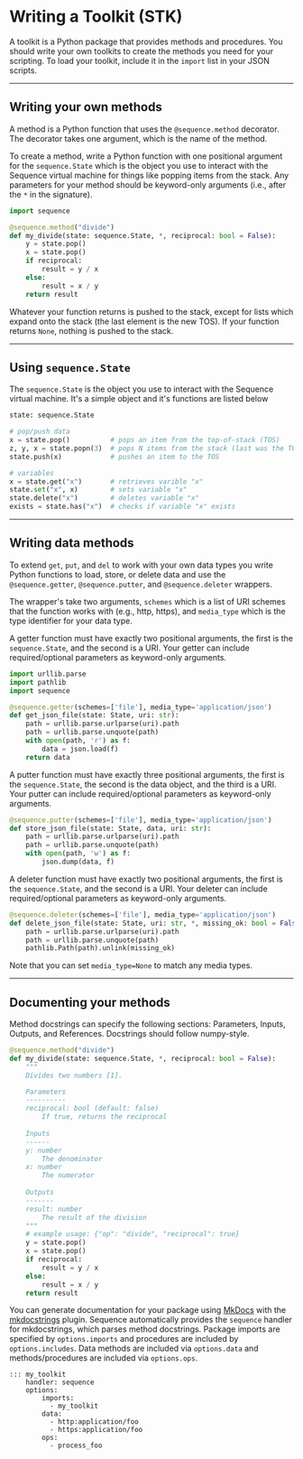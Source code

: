 # Writing a Toolkit (STK)

A toolkit is a Python package that provides methods and procedures. You should write your own toolkits to create
the methods you need for your scripting. To load your toolkit, include it in the `import` list in your JSON scripts.

<hr>

## Writing your own methods
A method is a Python function that uses the `@sequence.method` decorator. The decorator takes one argument, which is the name of the method.

To create a method, write a Python function with one positional argument for the `sequence.State` which is the object you
use to interact with the Sequence virtual machine for things like popping items from the stack. Any parameters for your method should
be keyword-only arguments (i.e., after the `*` in the signature).

```python
import sequence

@sequence.method("divide")
def my_divide(state: sequence.State, *, reciprocal: bool = False):
    y = state.pop()
    x = state.pop()
    if reciprocal:
        result = y / x
    else:
        result = x / y
    return result
```

Whatever your function returns is pushed to the stack, except for lists which expand onto the stack (the last element is the new TOS). If your function returns `None`, nothing is pushed to the stack.

<hr>

## Using `sequence.State`

The `sequence.State` is the object you use to interact with the Sequence virtual machine. It's a simple object and it's functions are listed below

```python
state: sequence.State

# pop/push data
x = state.pop()          # pops an item from the top-of-stack (TOS)
z, y, x = state.popn(3)  # pops N items from the stack (last was the TOS)
state.push(x)            # pushes an item to the TOS

# variables
x = state.get("x")       # retrieves varible "x"
state.set("x", x)        # sets variable "x"
state.delete("x")        # deletes variable "x"
exists = state.has("x")  # checks if variable "x" exists
```

<hr>

## Writing data methods

To extend `get`, `put`, and `del` to work with your own data types you write Python functions to load, store, or delete data and use
the `@sequence.getter`, `@sequence.putter`, and `@sequence.deleter` wrappers.

The wrapper's take two arguments, `schemes` which is a list of URI schemes that the function works with (e.g., http, https), and
`media_type` which is the type identifier for your data type.

A getter function must have exactly two positional arguments, 
the first is the `sequence.State`, and the second is a URI. 
Your getter can include required/optional parameters as keyword-only arguments.

```python
import urllib.parse
import pathlib
import sequence

@sequence.getter(schemes=['file'], media_type='application/json')
def get_json_file(state: State, uri: str):
    path = urllib.parse.urlparse(uri).path
    path = urllib.parse.unquote(path)
    with open(path, 'r') as f:
        data = json.load(f)
    return data
```

A putter function must have exactly three positional arguments, 
the first is the `sequence.State`, the second is the data object, and the third is a URI.
Your putter can include required/optional parameters as keyword-only arguments.

```python
@sequence.putter(schemes=['file'], media_type='application/json')
def store_json_file(state: State, data, uri: str):
    path = urllib.parse.urlparse(uri).path
    path = urllib.parse.unquote(path)
    with open(path, 'w') as f:
        json.dump(data, f)
```

A deleter function must have exactly two positional arguments, 
the first is the `sequence.State`, and the second is a URI.
Your deleter can include required/optional parameters as keyword-only arguments.
```python
@sequence.deleter(schemes=['file'], media_type='application/json')
def delete_json_file(state: State, uri: str, *, missing_ok: bool = False):
    path = urllib.parse.urlparse(uri).path
    path = urllib.parse.unquote(path)
    pathlib.Path(path).unlink(missing_ok)
```

Note that you can set `media_type=None` to match any media types.

<hr>

## Documenting your methods

Method docstrings can specify the following sections: Parameters, Inputs, Outputs, and References. Docstrings should follow numpy-style.

```python
@sequence.method("divide")
def my_divide(state: sequence.State, *, reciprocal: bool = False):
    """
    Divides two numbers [1].

    Parameters
    ----------
    reciprocal: bool (default: false)
        If true, returns the reciprocal
    
    Inputs
    ------
    y: number
        The denominator
    x: number
        The numerator
    
    Outputs
    -------
    result: number
        The result of the division
    """
    # example usage: {"op": "divide", "reciprocal": true}
    y = state.pop()
    x = state.pop()
    if reciprocal:
        result = y / x
    else:
        result = x / y
    return result
```

You can generate documentation for your package using [MkDocs](https://www.mkdocs.org/) with the 
[mkdocstrings](https://mkdocstrings.github.io/) plugin. Sequence automatically provides the `sequence` handler for mkdocstrings, which parses method docstrings. Package imports are specified by `options.imports` and procedures are included by `options.includes`. Data methods are included via `options.data` and methods/procedures are included via `options.ops`.

```
::: my_toolkit
    handler: sequence
    options:
        imports:
          - my_toolkit
        data:
          - http:application/foo
          - https:application/foo
        ops:
          - process_foo
```
